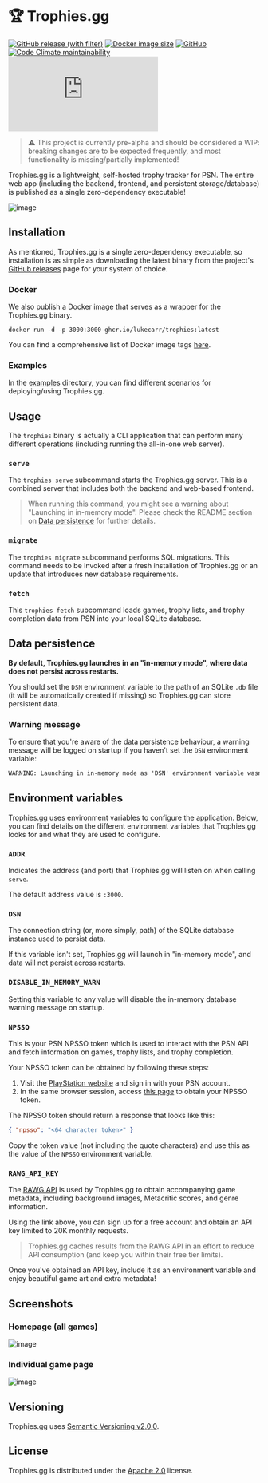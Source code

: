# 🏆 Trophies.gg

[![GitHub release (with filter)](https://img.shields.io/github/v/release/lukecarr/trophies)][release]
[![Docker image size](https://ghcr-badge.egpl.dev/lukecarr/trophies/size)][docker-images]
[![GitHub](https://img.shields.io/github/license/lukecarr/trophies)](LICENSE)
[![Code Climate maintainability](https://img.shields.io/codeclimate/maintainability/lukecarr/trophies)][codeclimate]
[![Matrix](https://img.shields.io/matrix/trophies%3Amatrix.org)][matrix]

> ⚠️ This project is currently pre-alpha and should be considered a WIP: breaking changes are to be expected frequently, and most functionality is missing/partially implemented!

Trophies.gg is a lightweight, self-hosted trophy tracker for PSN. The entire web app (including the backend, frontend, and persistent storage/database) is published as a single zero-dependency executable!

![image](https://github.com/lukecarr/trophies/assets/24438483/0e17e80f-c6bf-4c9a-bf6f-7082c938f90d)

## Installation

As mentioned, Trophies.gg is a single zero-dependency executable, so installation is as simple as downloading the latest binary from the project's [GitHub releases][releases] page for your system of choice.

### Docker

We also publish a Docker image that serves as a wrapper for the Trophies.gg binary.

```
docker run -d -p 3000:3000 ghcr.io/lukecarr/trophies:latest
```

You can find a comprehensive list of Docker image tags [here][docker-images].

### Examples

In the [examples](/examples) directory, you can find different scenarios for deploying/using Trophies.gg.

## Usage

The `trophies` binary is actually a CLI application that can perform many different operations (including running the all-in-one web server).

### `serve`

The `trophies serve` subcommand starts the Trophies.gg server. This is a combined server that includes both the backend and web-based frontend.

> When running this command, you might see a warning about "Launching in in-memory mode". Please check the README section on [Data persistence](#data-persistence) for further details.

### `migrate`

The `trophies migrate` subcommand performs SQL migrations. This command needs to be invoked after a fresh installation of Trophies.gg or an update that introduces new database requirements.

### `fetch`

This `trophies fetch` subcommand loads games, trophy lists, and trophy completion data from PSN into your local SQLite database.

## Data persistence

**By default, Trophies.gg launches in an "in-memory mode", where data does not persist across restarts.**

You should set the `DSN` environment variable to the path of an SQLite `.db` file (it will be automatically created if missing) so Trophies.gg can store persistent data.

### Warning message

To ensure that you're aware of the data persistence behaviour, a warning message will be logged on startup if you haven't set the `DSN` environment variable:

```txt
WARNING: Launching in in-memory mode as 'DSN' environment variable wasn't set. Data will be lost on shutdown!
```

## Environment variables

Trophies.gg uses environment variables to configure the application. Below, you can find details on the different environment variables that Trophies.gg looks for and what they are used to configure.

### `ADDR`

Indicates the address (and port) that Trophies.gg will listen on when calling `serve`.

The default address value is `:3000`.

### `DSN`

The connection string (or, more simply, path) of the SQLite database instance used to persist data.

If this variable isn't set, Trophies.gg will launch in "in-memory mode", and data will not persist across restarts.

### `DISABLE_IN_MEMORY_WARN`

Setting this variable to any value will disable the in-memory database warning message on startup.

### `NPSSO`

This is your PSN NPSSO token which is used to interact with the PSN API and fetch information on games, trophy lists, and trophy completion.

Your NPSSO token can be obtained by following these steps:

1. Visit the [PlayStation website][PlayStation] and sign in with your PSN account.
1. In the same browser session, access [this page][npsso] to obtain your NPSSO token.

The NPSSO token should return a response that looks like this:

```json
{ "npsso": "<64 character token>" }
```

Copy the token value (not including the quote characters) and use this as the value of the `NPSSO` environment variable.

### `RAWG_API_KEY`

The [RAWG API][rawg] is used by Trophies.gg to obtain accompanying game metadata, including background images, Metacritic scores, and genre information.

Using the link above, you can sign up for a free account and obtain an API key limited to 20K monthly requests.

> Trophies.gg caches results from the RAWG API in an effort to reduce API consumption (and keep you within their free tier limits).

Once you've obtained an API key, include it as an environment variable and enjoy beautiful game art and extra metadata!

## Screenshots

### Homepage (all games)

![image](https://github.com/lukecarr/trophies/assets/24438483/0e17e80f-c6bf-4c9a-bf6f-7082c938f90d)

### Individual game page

![image](https://github.com/lukecarr/trophies/assets/24438483/6e0444cc-4c87-4706-8809-fd7b2b2010a2)

## Versioning

Trophies.gg uses [Semantic Versioning v2.0.0][semver].

## License

Trophies.gg is distributed under the [Apache 2.0](LICENSE) license.

[release]: https://github.com/lukecarr/trophies/releases/latest
[codeclimate]: https://codeclimate.com/github/lukecarr/trophies
[matrix]: https://matrix.to/#/#trophies:matrix.org
[releases]: https://github.com/lukecarr/trophies/releases
[docker-images]: https://github.com/lukecarr/trophies/pkgs/container/trophies/versions
[PlayStation]: https://www.playstation.com/
[npsso]: https://ca.account.sony.com/api/v1/ssocookie
[semver]: https://semver.org/spec/v2.0.0.html
[rawg]: https://rawg.io/apidocs
